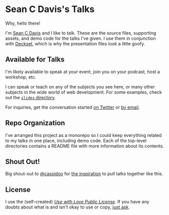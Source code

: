 # Sean C Davis's Talks

Why, hello there!

I'm [Sean C Davis](https://www.seancdavis.com/) and I like to talk. These are the source files, supporting assets, and demo code for the talks I've given. I use them in conjunction with [Deckset](https://www.deckset.com/), which is why the presentation files look a little goofy.

## Available for Talks

I'm likely available to speak at your event, join you on your podcast, host a workshop, etc.

I can speak or teach on any of the subjects you see here, or many other subjects in the wide world of web development. For some examples, check out the [`slides` directory](./slides).

For inquiries, get the conversation started [on Twitter](https://twitter.com/seancdavis29) or [by email](mailto:sean@stackbit.com).

## Repo Organization

I've arranged this project as a monorepo so I could keep everything related to my talks in one place, including demo code. Each of the top-level directories contains a README file with more information about its contents.

## Shout Out!

Big shout-out to [@cassidoo](https://twitter.com/cassidoo) for [the inspiration](https://github.com/cassidoo/talks) to pull talks together like this.

## License

I use the (self-created) [_Use with Love Public License_](./LICENSE). If you have any doubts about what is and isn't okay to use or copy, [just ask](https://twitter.com/seancdavis29).
